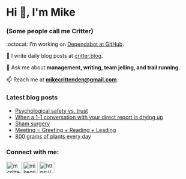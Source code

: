 # Hi 👋, I'm Mike
### (Some people call me Critter)

:octocat: I’m working on [Dependabot at GitHub](https://github.com/features/security).

📝 I write daily blog posts at [critter.blog](https://critter.blog).

💬 Ask me about **management, writing, team jelling, and trail running**.

📫 Reach me at **mikecrittenden@gmail.com**.

### Latest blog posts
<!-- BLOG-POST-LIST:START -->
- [Psychological safety vs. trust](https://critter.blog/2023/08/09/psychological-safety-vs-trust/)
- [When a 1-1 conversation with your direct report is drying up](https://critter.blog/2023/08/08/when-a-1-1-conversation-with-your-direct-report-is-drying-up/)
- [Sham surgery](https://critter.blog/2023/08/07/sham-surgery/)
- [Meeting = Greeting + Reading + Leading](https://critter.blog/2023/08/04/meeting-greeting-reading-leading/)
- [800 grams of plants every day](https://critter.blog/2023/08/03/800-grams-of-plants-every-day/)
<!-- BLOG-POST-LIST:END -->

<h3 align="left">Connect with me:</h3>
<p align="left">
<a href="https://twitter.com/mcrittenden" target="blank"><img align="center" src="https://raw.githubusercontent.com/rahuldkjain/github-profile-readme-generator/master/src/images/icons/Social/twitter.svg" alt="mcrittenden" height="30" width="40" /></a>
<a href="https://linkedin.com/in/mikecrittenden" target="blank"><img align="center" src="https://raw.githubusercontent.com/rahuldkjain/github-profile-readme-generator/master/src/images/icons/Social/linked-in-alt.svg" alt="mikecrittenden" height="30" width="40" /></a>
<a href="https://critter.blog/feed/" target="blank"><img align="center" src="https://raw.githubusercontent.com/rahuldkjain/github-profile-readme-generator/master/src/images/icons/Social/rss.svg" alt="https://critter.blog/feed/" height="30" width="40" /></a>
</p>
